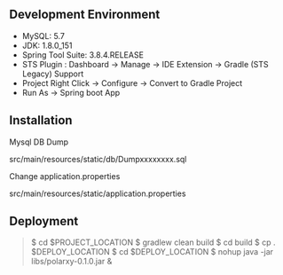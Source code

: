 ## Development Environment

- MySQL: 5.7
- JDK: 1.8.0_151
- Spring Tool Suite: 3.8.4.RELEASE
- STS Plugin : Dashboard -> Manage -> IDE Extension -> Gradle (STS Legacy) Support
- Project Right Click -> Configure -> Convert to Gradle Project
- Run As -> Spring boot App

## Installation

Mysql DB Dump

src/main/resources/static/db/Dumpxxxxxxxx.sql

Change application.properties

src/main/resources/static/application.properties

## Deployment

> $ cd $PROJECT_LOCATION
> $ gradlew clean build
> $ cd build
> $ cp . $DEPLOY_LOCATION
> $ cd $DEPLOY_LOCATION
> $ nohup java -jar libs/polarxy-0.1.0.jar &



